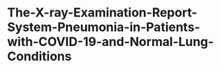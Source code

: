 # The-X-ray-Examination-Report-System-Pneumonia-in-Patients-with-COVID-19-and-Normal-Lung-Conditions